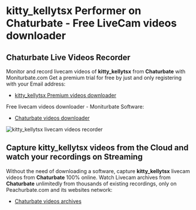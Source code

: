 # kitty_kellytsx Performer on Chaturbate - Free LiveCam videos downloader

## Chaturbate Live Videos Recorder

Monitor and record livecam videos of **kitty_kellytsx** from **Chaturbate** with Moniturbate.com
Get a premium trial for free by just and only registering with your Email address:
* [kitty_kellytsx Premium videos downloader](https://moniturbate.com/request-demo-licence-key.html)

Free livecam videos downloader - Moniturbate Software:
* [Chaturbate videos downloader](https://moniturbate.com/moniturbate-download-software.html)

![kitty_kellytsx livecam videos recorder](https://peachurnet.com/templates/moniturbate-software.png)


## Capture kitty_kellytsx videos from the Cloud and watch your recordings on Streaming

Without the need of downloading a software, capture **kitty_kellytsx** livecam videos from **Chaturbate** 100% online.
Watch Livecam archives from **Chaturbate** unlimitedly from thousands of existing recordings, only on Peachurbate.com and its websites network:
* [Chaturbate videos archives](https://peachurnet.com/)